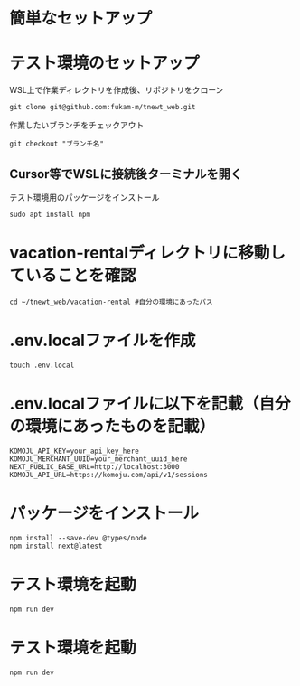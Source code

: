 # 簡単なセットアップ

# テスト環境のセットアップ

WSL上で作業ディレクトリを作成後、リポジトリをクローン
```
git clone git@github.com:fukam-m/tnewt_web.git
```

作業したいブランチをチェックアウト
```
git checkout "ブランチ名"
```

## Cursor等でWSLに接続後ターミナルを開く
テスト環境用のパッケージをインストール
```
sudo apt install npm
```

# vacation-rentalディレクトリに移動していることを確認
```
cd ~/tnewt_web/vacation-rental #自分の環境にあったパス
```

# .env.localファイルを作成
```
touch .env.local
```

# .env.localファイルに以下を記載（自分の環境にあったものを記載）
```
KOMOJU_API_KEY=your_api_key_here
KOMOJU_MERCHANT_UUID=your_merchant_uuid_here
NEXT_PUBLIC_BASE_URL=http://localhost:3000
KOMOJU_API_URL=https://komoju.com/api/v1/sessions
```

# パッケージをインストール
```
npm install --save-dev @types/node
npm install next@latest
```

# テスト環境を起動
```
npm run dev
```

# テスト環境を起動
```
npm run dev
```
